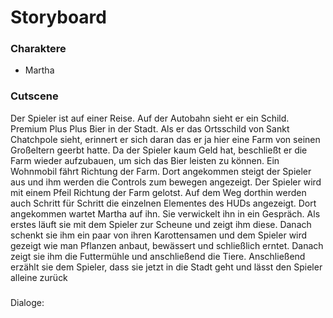 # Storyboard

### Charaktere
- Martha

### Cutscene
Der Spieler ist auf einer Reise. Auf der Autobahn sieht er ein Schild. Premium Plus Plus Bier in der Stadt. Als er das Ortsschild von Sankt Chatchpole sieht, erinnert er sich daran das er ja hier eine Farm von seinen Großeltern geerbt hatte. Da der Spieler kaum Geld hat, beschließt er die Farm wieder aufzubauen, um sich das Bier leisten zu können. Ein Wohnmobil fährt Richtung der Farm. Dort angekommen steigt der Spieler aus und ihm werden die Controls zum bewegen angezeigt. Der Spieler wird mit einem Pfeil Richtung der Farm gelotst. Auf dem Weg dorthin werden auch Schritt für Schritt die einzelnen Elementes des HUDs angezeigt.
Dort angekommen wartet Martha auf ihn.
Sie verwickelt ihn in ein Gespräch. Als erstes läuft sie mit dem Spieler zur Scheune und zeigt ihm diese. Danach schenkt sie ihm ein paar von ihren Karottensamen
und dem Spieler wird gezeigt wie man Pflanzen anbaut, bewässert und schließlich erntet. Danach zeigt sie ihm die Futtermühle und anschließend die Tiere.
Anschließend erzählt sie dem Spieler, dass sie jetzt in die Stadt geht und lässt den Spieler alleine zurück

###
Dialoge:
